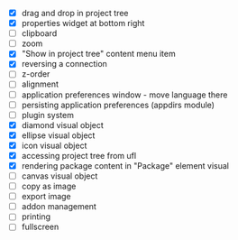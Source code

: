 - [x] drag and drop in project tree
- [x] properties widget at bottom right
- [ ] clipboard
- [ ] zoom
- [x] "Show in project tree" content menu item
- [x] reversing a connection
- [ ] z-order
- [ ] alignment
- [ ] application preferences window - move language there
- [ ] persisting application preferences (appdirs module)
- [ ] plugin system
- [x] diamond visual object
- [x] ellipse visual object
- [x] icon visual object
- [x] accessing project tree from ufl
- [x] rendering package content in "Package" element visual
- [ ] canvas visual object
- [ ] copy as image
- [ ] export image
- [ ] addon management
- [ ] printing
- [ ] fullscreen
